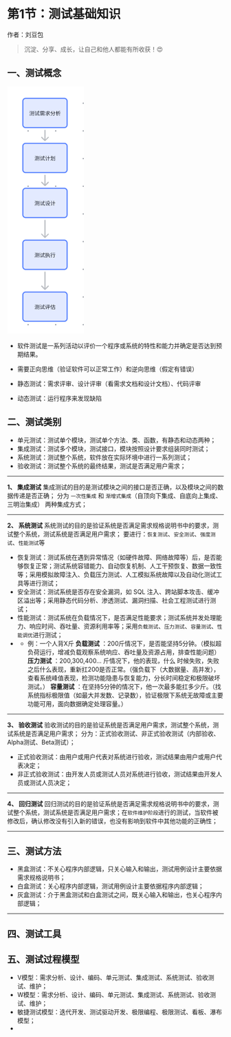 # 第1节：测试基础知识

作者：刘豆包


>沉淀、分享、成长，让自己和他人都能有所收获！:heart_eyes:

## 一、测试概念
![测试过程](../../assets/img/1测试流程.png)
- 软件测试是一系列活动以评价一个程序或系统的特性和能力并确定是否达到预期结果。

- 需要正向思维（验证软件可以正常工作）和逆向思维（假定有错误）

- 静态测试：需求评审、设计评审（看需求文档和设计文档）、代码评审

- 动态测试：运行程序来发现缺陷
## 二、测试类别
- 单元测试：测试单个模块，测试单个方法、类、函数，有静态和动态两种；
- 集成测试：测试多个模块，测试接口，模块按照设计要求组装同时测试；
- 系统测试：测试整个系统，软件放在实际环境中进行一系列测试；
- 验收测试：测试整个系统的最终结果，测试是否满足用户需求；
***
**1、 集成测试**
集成测试的目的是测试模块之间的接口是否正确，以及模块之间的数据传递是否正确；
分为 `一次性集成` 和 `渐增式集成`（自顶向下集成、自底向上集成、三明治集成） 两种集成方式；
***
**2、 系统测试**
系统测试的目的是验证系统是否满足需求规格说明书中的要求，测试整个系统，测试系统是否满足用户需求；
要进行：`恢复测试`、`安全测试`、`强度测试`、`性能测试`等
- 恢复测试：测试系统在遇到异常情况（如硬件故障、网络故障等）后，是否能够恢复正常；测试系统容错能力、自动恢复机制、人工干预恢复、数据一致性等；采用模拟故障注入、负载压力测试、人工模拟系统故障以及自动化测试工具等进行测试；
- 安全测试：测试系统是否存在安全漏洞，如 SQL 注入、跨站脚本攻击、缓冲区溢出等；采用静态代码分析、渗透测试、漏洞扫描、社会工程测试进行测试；
- 性能测试：测试系统在负载情况下，是否满足性能要求；测试系统并发处理能力、响应时间、吞吐量、资源利用率等；采用`负载测试`、`压力测试`、`容量测试`、`性能调优`进行测试；
- - 例：一个人背X斤
  **负载测试** ：200斤情况下，是否能坚持5分钟。（模拟超负荷运行，增减负载观察系统响应、吞吐量及资源占用，排查性能问题）
  **压力测试** ：200,300,400... 斤情况下，他的表现，什么 时候失败，失败之后什么表现，重新扛200是否正常。（强负载下（大数据量、高并发），查看系统峰值表现，检测功能隐患与恢复能力，分长时间稳定和极限破坏测试。）
  **容量测试** ：在坚持5分钟的情况下，他一次最多能扛多少斤。（找系统指标极限值（如最大并发数、记录数），验证极限下系统无故障或主要功能可用，面向数据确定处理容量。）

***
**3、 验收测试**
验收测试的目的是验证系统是否满足用户需求，测试整个系统，测试系统是否满足用户需求；
分为：正式验收测试、非正式验收测试（内部验收、Alpha测试、Beta测试）；
- 正式验收测试：由用户或用户代表对系统进行验收，测试结果由用户或用户代表决定；
- 非正式验收测试：由开发人员或测试人员对系统进行验收，测试结果由开发人员或测试人员决定；

***
**4、 回归测试**
回归测试的目的是验证系统是否满足需求规格说明书中的要求，测试整个系统，测试系统是否满足用户需求；在`软件维护阶段`进行的测试，当软件被修改后，确认修改没有引入新的错误，也没有影响到软件中其他功能的正确性；

***
## 三、测试方法
- 黑盒测试：不关心程序内部逻辑，只关心输入和输出，测试用例设计主要依据需求规格说明书；
- 白盒测试：关心程序内部逻辑，测试用例设计主要依据程序内部逻辑；
- 灰盒测试：介于黑盒测试和白盒测试之间，既关心输入和输出，也关心程序内部逻辑；

***
## 四、测试工具



## 五、测试过程模型
- V模型：需求分析、设计、编码、单元测试、集成测试、系统测试、验收测试、维护；
- W模型：需求分析、设计、编码、单元测试、集成测试、系统测试、验收测试、维护；
- 敏捷测试模型：迭代开发、测试驱动开发、极限编程、极限测试、看板、瀑布模型；
- 


